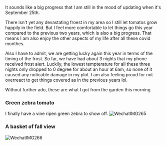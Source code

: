 It sounds like a big progress that I am still in the mood of updating when it's September 25th. 

There isn't yet any devastating froest in my area so I still let tomatos grow happily in the field. But I feel more comfortable to let things go this year compared to the previous two years, which is also a big progress. That means I am also enjoy the other aspects of my life after all these covid monthes.

Also I have to admit, we are getting lucky again this year in terms of the timing of the frost. So far, we have had about 3 nights that my phone received frost alert. Luckily, the lowest tempterature for all these three nights only dropped to 0 degree for about an hour at 6am, so none of it caused any noticable damage in my plot. I am also feeling proud for not overreact to get things covered as in the previous years lol. 

Without further ado, these are what I got from the garden this morning

### Green zebra tomato

I finally have a vine ripen green zebra to show off.
![WechatIMG265](https://user-images.githubusercontent.com/79727789/192166167-29abe966-a71e-4da8-aec8-0016f3625857.jpg)

### A basket of fall view
![WechatIMG266](https://user-images.githubusercontent.com/79727789/192166169-ec16c9cf-ef74-48df-b541-f75c5abe11ae.jpg)
